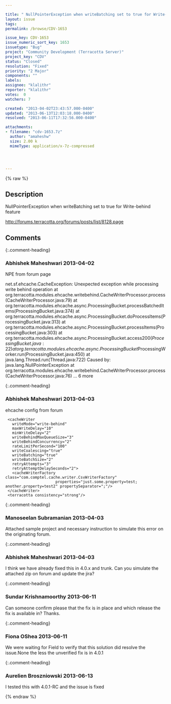 ```yaml
---

title: " NullPointerException when writeBatching set to true for Write-behind feature"
layout: issue
tags: 
permalink: /browse/CDV-1653

issue_key: CDV-1653
issue_numeric_sort_key: 1653
issuetype: "Bug"
project: "Community Development (Terracotta Server)"
project_key: "CDV"
status: "Closed"
resolution: "Fixed"
priority: "2 Major"
components: ""
labels: 
assignee: "klalithr"
reporter: "klalithr"
votes:  0
watchers: 7

created: "2013-04-02T23:43:57.000-0400"
updated: "2013-06-13T12:03:18.000-0400"
resolved: "2013-06-11T17:32:56.000-0400"

attachments:
- filename: "cdv-1653.7z"
  author: "amaheshw"
  size: 2.00 k
  mimeType: application/x-7z-compressed




---
```


{% raw %}

## Description

<div markdown="1" class="description">

NullPointerException when writeBatching set to true for Write-behind feature

http://forums.terracotta.org/forums/posts/list/8128.page

</div>

## Comments


{:.comment-heading}
### **Abhishek Maheshwari** <span class="date">2013-04-02</span>

<div markdown="1" class="comment">

NPE from forum page

net.sf.ehcache.CacheException: Unexpected exception while processing write behind operation
 	at org.terracotta.modules.ehcache.writebehind.CacheWriterProcessor.process(CacheWriterProcessor.java:79)
 	at org.terracotta.modules.ehcache.async.ProcessingBucket.processBatchedItems(ProcessingBucket.java:374)
 	at org.terracotta.modules.ehcache.async.ProcessingBucket.doProcessItems(ProcessingBucket.java:313)
 	at org.terracotta.modules.ehcache.async.ProcessingBucket.processItems(ProcessingBucket.java:303)
 	at org.terracotta.modules.ehcache.async.ProcessingBucket.access$200(ProcessingBucket.java:22)
 	at org.terracotta.modules.ehcache.async.ProcessingBucket$ProcessingWorker.run(ProcessingBucket.java:450)
 	at java.lang.Thread.run(Thread.java:722)
 Caused by: java.lang.NullPointerException
 	at org.terracotta.modules.ehcache.writebehind.CacheWriterProcessor.process(CacheWriterProcessor.java:76)
 	... 6 more


</div>


{:.comment-heading}
### **Abhishek Maheshwari** <span class="date">2013-04-03</span>

<div markdown="1" class="comment">

ehcache config from forum

<ehcache xmlns:xsi="http://www.w3.org/2001/XMLSchema-instance"
          xsi:noNamespaceSchemaLocation="http://ehcache.org/ehcache.xsd" 
          name="A-Cache">
   <cache name="account-datastore"
          maxElementsInMemory="10"
          eternal="false"
          memoryStoreEvictionPolicy="LRU"
          statistics="true">
 
     <cacheWriter
       writeMode="write-behind" 
       maxWriteDelay="10"
       minWriteDelay="2"
       writeBehindMaxQueueSize="3"
       writeBehindConcurrency="2"
       rateLimitPerSecond="100" 
       writeCoalescing="true" 
       writeBatching="true" 
       writeBatchSize="2"
       retryAttempts="3" 
       retryAttemptDelaySeconds="2">
       <cacheWriterFactory class="com.comptel.cache.writer.CsvWriterFactory"
                          properties="just.some.property=test; another.property=test2" propertySeparator=";"/>
     </cacheWriter>
     <terracotta consistency="strong"/>
   </cache>
 
   <terracottaConfig url="localhost:9510"/>
 </ehcache>

</div>


{:.comment-heading}
### **Manoseelan Subramanian** <span class="date">2013-04-03</span>

<div markdown="1" class="comment">

Attached sample project and necessary instruction to simulate this error on the originating forum.

</div>


{:.comment-heading}
### **Abhishek Maheshwari** <span class="date">2013-04-03</span>

<div markdown="1" class="comment">

I think we have already fixed this in 4.0.x and trunk. Can you simulate the attached zip on forum and update the jira?

</div>


{:.comment-heading}
### **Sundar Krishnamoorthy** <span class="date">2013-06-11</span>

<div markdown="1" class="comment">

Can someone confirm please that the fix is in place and which release the fix is available in? Thanks.

</div>


{:.comment-heading}
### **Fiona OShea** <span class="date">2013-06-11</span>

<div markdown="1" class="comment">

We were waiting for Field to verify that this solution did resolve the issue.None the less the unverified fix is in 4.0.1


</div>


{:.comment-heading}
### **Aurelien Broszniowski** <span class="date">2013-06-13</span>

<div markdown="1" class="comment">

I tested this with 4.0.1-RC and the issue is fixed

</div>



{% endraw %}

